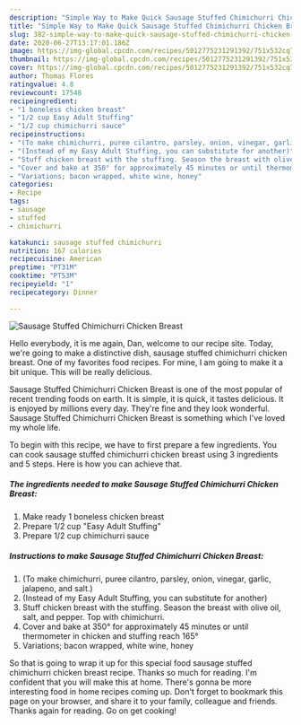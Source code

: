 ```yaml
---
description: "Simple Way to Make Quick Sausage Stuffed Chimichurri Chicken Breast"
title: "Simple Way to Make Quick Sausage Stuffed Chimichurri Chicken Breast"
slug: 382-simple-way-to-make-quick-sausage-stuffed-chimichurri-chicken-breast
date: 2020-06-27T13:17:01.186Z
image: https://img-global.cpcdn.com/recipes/5012775231291392/751x532cq70/sausage-stuffed-chimichurri-chicken-breast-recipe-main-photo.jpg
thumbnail: https://img-global.cpcdn.com/recipes/5012775231291392/751x532cq70/sausage-stuffed-chimichurri-chicken-breast-recipe-main-photo.jpg
cover: https://img-global.cpcdn.com/recipes/5012775231291392/751x532cq70/sausage-stuffed-chimichurri-chicken-breast-recipe-main-photo.jpg
author: Thomas Flores
ratingvalue: 4.8
reviewcount: 17548
recipeingredient:
- "1 boneless chicken breast"
- "1/2 cup Easy Adult Stuffing"
- "1/2 cup chimichurri sauce"
recipeinstructions:
- "(To make chimichurri, puree cilantro, parsley, onion, vinegar, garlic, jalapeno, and salt.)"
- "(Instead of my Easy Adult Stuffing, you can substitute for another)"
- "Stuff chicken breast with the stuffing. Season the breast with olive oil, salt, and pepper. Top with chimichurri."
- "Cover and bake at 350° for approximately 45 minutes or until thermometer in chicken and stuffing reach 165°"
- "Variations; bacon wrapped, white wine, honey"
categories:
- Recipe
tags:
- sausage
- stuffed
- chimichurri

katakunci: sausage stuffed chimichurri 
nutrition: 167 calories
recipecuisine: American
preptime: "PT31M"
cooktime: "PT53M"
recipeyield: "1"
recipecategory: Dinner

---
```



![Sausage Stuffed Chimichurri Chicken Breast](https://img-global.cpcdn.com/recipes/5012775231291392/751x532cq70/sausage-stuffed-chimichurri-chicken-breast-recipe-main-photo.jpg)

Hello everybody, it is me again, Dan, welcome to our recipe site. Today, we're going to make a distinctive dish, sausage stuffed chimichurri chicken breast. One of my favorites food recipes. For mine, I am going to make it a bit unique. This will be really delicious.

Sausage Stuffed Chimichurri Chicken Breast is one of the most popular of recent trending foods on earth. It is simple, it is quick, it tastes delicious. It is enjoyed by millions every day. They're fine and they look wonderful. Sausage Stuffed Chimichurri Chicken Breast is something which I've loved my whole life.




To begin with this recipe, we have to first prepare a few ingredients. You can cook sausage stuffed chimichurri chicken breast using 3 ingredients and 5 steps. Here is how you can achieve that.

<!--inarticleads1-->

##### The ingredients needed to make Sausage Stuffed Chimichurri Chicken Breast:

1. Make ready 1 boneless chicken breast
1. Prepare 1/2 cup &#34;Easy Adult Stuffing&#34;
1. Prepare 1/2 cup chimichurri sauce




<!--inarticleads2-->

##### Instructions to make Sausage Stuffed Chimichurri Chicken Breast:

1. (To make chimichurri, puree cilantro, parsley, onion, vinegar, garlic, jalapeno, and salt.)
1. (Instead of my Easy Adult Stuffing, you can substitute for another)
1. Stuff chicken breast with the stuffing. Season the breast with olive oil, salt, and pepper. Top with chimichurri.
1. Cover and bake at 350° for approximately 45 minutes or until thermometer in chicken and stuffing reach 165°
1. Variations; bacon wrapped, white wine, honey




So that is going to wrap it up for this special food sausage stuffed chimichurri chicken breast recipe. Thanks so much for reading. I'm confident that you will make this at home. There's gonna be more interesting food in home recipes coming up. Don't forget to bookmark this page on your browser, and share it to your family, colleague and friends. Thanks again for reading. Go on get cooking!
